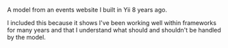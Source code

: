 A model from an events website I built in Yii 8 years ago.

I included this because it shows I've been working well within frameworks for many years and that I understand what should and shouldn't be handled by the model.
